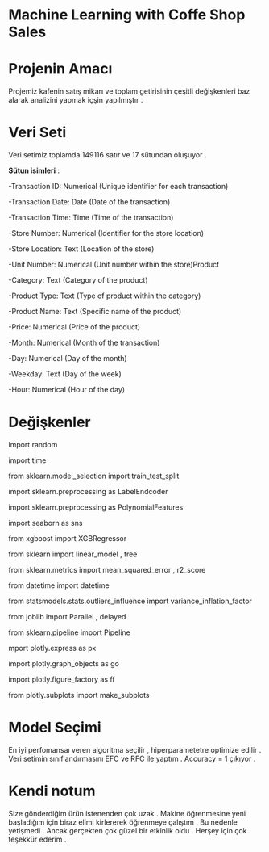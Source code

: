 
# Machine Learning with Coffe Shop Sales           
  
# Projenin Amacı
Projemiz kafenin satış mikarı ve toplam getirisinin çeşitli değişkenleri baz alarak analizini yapmak içşin yapılmıştır .

# Veri Seti
Veri setimiz toplamda 149116 satır ve 17 sütundan oluşuyor . 


**Sütun isimleri** :

-Transaction ID: Numerical (Unique identifier for each transaction)

-Transaction Date: Date (Date of the transaction)

-Transaction Time: Time (Time of the transaction)

-Store Number: Numerical (Identifier for the store location)

-Store Location: Text (Location of the store)

-Unit Number: Numerical (Unit number within the store)Product 

-Category: Text (Category of the product)

-Product Type: Text (Type of product within the category)

-Product Name: Text (Specific name of the product)

-Price: Numerical (Price of the product)

-Month: Numerical (Month of the transaction)

-Day: Numerical (Day of the month)

-Weekday: Text (Day of the week)

-Hour: Numerical (Hour of the day)



# Değişkenler

import random

import time

from sklearn.model_selection import train_test_split

import sklearn.preprocessing as LabelEndcoder 

import sklearn.preprocessing as PolynomialFeatures

import seaborn as sns

from xgboost import XGBRegressor

from sklearn import linear_model , tree

from sklearn.metrics import mean_squared_error , r2_score

from datetime import datetime 

from statsmodels.stats.outliers_influence import variance_inflation_factor

from joblib import Parallel , delayed

from sklearn.pipeline import Pipeline

mport plotly.express as px

import plotly.graph_objects as go

import plotly.figure_factory as ff

from plotly.subplots import make_subplots



# Model Seçimi
En iyi perfomansaı veren algoritma seçilir , hiperparametetre optimize edilir . Veri setimin sınıflandırmasını EFC ve RFC ile yaptım . Accuracy = 1 çıkıyor . 

# Kendi notum
Size gönderdiğim ürün istenenden çok uzak . Makine öğrenmesine yeni başladığım için biraz elimi kirlererek öğrenmeye çalıştım . Bu nedenle yetişmedi . Ancak gerçekten çok güzel bir etkinlik oldu . Herşey için çok teşekkür ederim .







